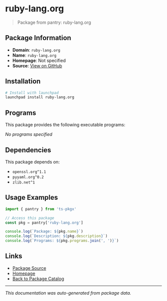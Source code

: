 # ruby-lang.org

> Package from pantry: ruby-lang.org

## Package Information

- **Domain**: `ruby-lang.org`
- **Name**: `ruby-lang.org`
- **Homepage**: Not specified
- **Source**: [View on GitHub](https://github.com/pkgxdev/pantry/tree/main/projects/ruby-lang.org/package.yml)

## Installation

```bash
# Install with launchpad
launchpad install ruby-lang.org
```

## Programs

This package provides the following executable programs:

*No programs specified*

## Dependencies

This package depends on:

- `openssl.org^1.1`
- `pyyaml.org^0.2`
- `zlib.net^1`

## Usage Examples

```typescript
import { pantry } from 'ts-pkgx'

// Access this package
const pkg = pantry['ruby-lang.org']

console.log(`Package: ${pkg.name}`)
console.log(`Description: ${pkg.description}`)
console.log(`Programs: ${pkg.programs.join(', ')}`)
```

## Links

- [Package Source](https://github.com/pkgxdev/pantry/tree/main/projects/ruby-lang.org/package.yml)
- [Homepage](#)
- [Back to Package Catalog](../../package-catalog.md)

---

*This documentation was auto-generated from package data.*
